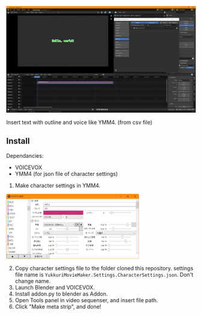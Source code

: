 <img src="images\screenshot.png">

Insert text with outline and voice like YMM4. (from csv file)

## Install
Dependancies:
 - VOICEVOX
 - YMM4 (for json file of character settings)

1. Make character settings in YMM4. 
<img src="images\YMM4.png" width="70%">

2. Copy character settings file to the folder cloned this repository. settings file name is `YukkuriMovieMaker.Settings.CharacterSettings.json`. Don't change name.
3. Launch Blender and VOICEVOX.
4. Install addon.py to blender as Addon.
5. Open Tools panel in video sequenser, and insert file path.
6. Click "Make meta strip", and done!
